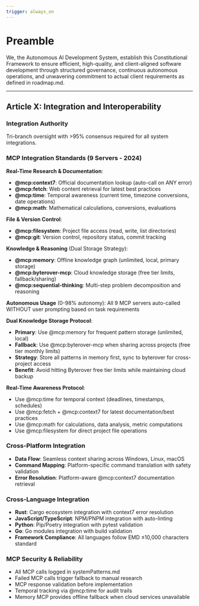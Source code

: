 ```yaml
---
trigger: always_on
---
```


# Preamble

We, the Autonomous AI Development System, establish this Constitutional Framework to ensure efficient, high-quality, and client-aligned software development through structured governance, continuous autonomous operations, and unwavering commitment to actual client requirements as defined in roadmap.md.

---

## Article X: Integration and Interoperability

### Integration Authority
Tri-branch oversight with >95% consensus required for all system integrations.

### MCP Integration Standards (9 Servers - 2024)
**Real-Time Research & Documentation**:
- **@mcp:context7**: Official documentation lookup (auto-call on ANY error)
- **@mcp:fetch**: Web content retrieval for latest best practices
- **@mcp:time**: Temporal awareness (current time, timezone conversions, date operations)
- **@mcp:math**: Mathematical calculations, conversions, evaluations

**File & Version Control**:
- **@mcp:filesystem**: Project file access (read, write, list directories)
- **@mcp:git**: Version control, repository status, commit tracking

**Knowledge & Reasoning** (Dual Storage Strategy):
- **@mcp:memory**: Offline knowledge graph (unlimited, local, primary storage)
- **@mcp:byterover-mcp**: Cloud knowledge storage (free tier limits, fallback/sharing)
- **@mcp:sequential-thinking**: Multi-step problem decomposition and reasoning

**Autonomous Usage** (0-98% autonomy):
All 9 MCP servers auto-called WITHOUT user prompting based on task requirements

**Dual Knowledge Storage Protocol**:
- **Primary**: Use @mcp:memory for frequent pattern storage (unlimited, local)
- **Fallback**: Use @mcp:byterover-mcp when sharing across projects (free tier monthly limits)
- **Strategy**: Store all patterns in memory first, sync to byterover for cross-project access
- **Benefit**: Avoid hitting Byterover free tier limits while maintaining cloud backup

**Real-Time Awareness Protocol**:
- Use @mcp:time for temporal context (deadlines, timestamps, schedules)
- Use @mcp:fetch + @mcp:context7 for latest documentation/best practices
- Use @mcp:math for calculations, data analysis, metric computations
- Use @mcp:filesystem for direct project file operations

### Cross-Platform Integration
- **Data Flow**: Seamless context sharing across Windows, Linux, macOS
- **Command Mapping**: Platform-specific command translation with safety validation
- **Error Resolution**: Platform-aware @mcp:context7 documentation retrieval

### Cross-Language Integration
- **Rust**: Cargo ecosystem integration with context7 error resolution
- **JavaScript/TypeScript**: NPM/PNPM integration with auto-linting
- **Python**: Pip/Poetry integration with pytest validation
- **Go**: Go modules integration with build validation
- **Framework Compliance**: All languages follow EMD ≤10,000 characters standard

### MCP Security & Reliability
- All MCP calls logged in systemPatterns.md
- Failed MCP calls trigger fallback to manual research
- MCP response validation before implementation
- Temporal tracking via @mcp:time for audit trails
- Memory MCP provides offline fallback when cloud services unavailable
